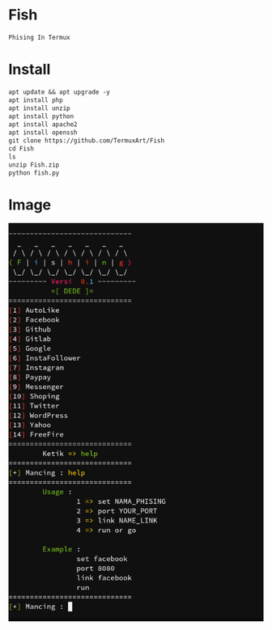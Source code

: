 # Fish
```
Phising In Termux
```

# Install
```
apt update && apt upgrade -y
apt install php
apt install unzip
apt install python
apt install apache2
apt install openssh
git clone https://github.com/TermuxArt/Fish
cd Fish
ls
unzip Fish.zip
python fish.py
```

# Image

<img src="Images/Fish.png">
